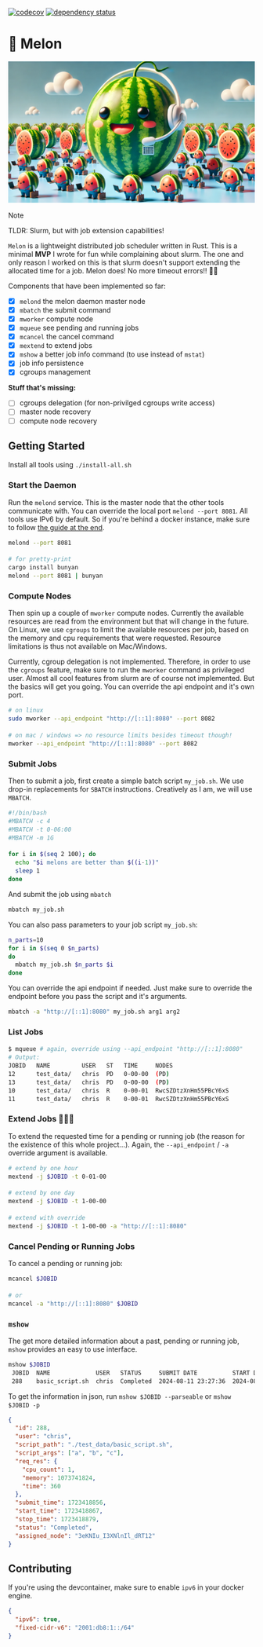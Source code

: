 [![codecov](https://codecov.io/github/protortyp/melon/graph/badge.svg?token=O0IPLF902F)](https://codecov.io/github/protortyp/melon)
[![dependency status](https://deps.rs/repo/github/protortyp/melon/status.svg)](https://deps.rs/repo/github/protortyp/melon)

# 🍉 Melon

![](./melon.webp)

> [!NOTE]
> TLDR: Slurm, but with job extension capabilities!

`Melon` is a lightweight distributed job scheduler written in Rust. This is a minimal **MVP** I wrote for fun while complaining about slurm. The one and only reason I worked on this is that slurm doesn't support extending the allocated time for a job. Melon does! No more timeout errors!! 🥳🥳

Components that have been implemented so far:

- [x] `melond` the melon daemon master node
- [x] `mbatch` the submit command
- [x] `mworker` compute node
- [x] `mqueue` see pending and running jobs
- [x] `mcancel` the cancel command
- [x] `mextend` to extend jobs
- [x] `mshow` a better job info command (to use instead of `mstat`)
- [x] job info persistence
- [x] cgroups management

**Stuff that's missing:**

- [ ] cgroups delegation (for non-privilged cgroups write access)
- [ ] master node recovery
- [ ] compute node recovery

## Getting Started

Install all tools using `./install-all.sh`

### Start the Daemon

Run the `melond` service. This is the master node that the other tools communicate with. You can override the local port `melond --port 8081`. All tools use IPv6 by default. So if you're behind a docker instance, make sure to follow [the guide at the end](#contributing).

```bash
melond --port 8081

# for pretty-print
cargo install bunyan
melond --port 8081 | bunyan
```

### Compute Nodes

Then spin up a couple of `mworker` compute nodes. Currently the available resources are read from the environment but that will change in the future. On Linux, we use `cgroups` to limit the available resources per job, based on the memory and cpu requirements that were requested. Resource limitations is thus not available on Mac/Windows.

Currently, cgroup delegation is not implemented. Therefore, in order to use the `cgroups` feature, make sure to run the `mworker` command as privileged user. Almost all cool features from slurm are of course not implemented. But the basics will get you going. You can override the api endpoint and it's own port.

```bash
# on linux
sudo mworker --api_endpoint "http://[::1]:8080" --port 8082

# on mac / windows => no resource limits besides timeout though!
mworker --api_endpoint "http://[::1]:8080" --port 8082
```

### Submit Jobs

Then to submit a job, first create a simple batch script `my_job.sh`. We use drop-in replacements for `SBATCH` instructions. Creatively as I am, we will use `MBATCH`.

```bash
#!/bin/bash
#MBATCH -c 4
#MBATCH -t 0-06:00
#MBATCH -m 1G

for i in $(seq 2 100); do
  echo "$i melons are better than $((i-1))"
  sleep 1
done
```

And submit the job using `mbatch`

```bash
mbatch my_job.sh
```

You can also pass parameters to your job script `my_job.sh`:

```bash
n_parts=10
for i in $(seq 0 $n_parts)
do
  mbatch my_job.sh $n_parts $i
done
```

You can override the api endpoint if needed. Just make sure to override the endpoint before you pass the script and it's arguments.

```bash
mbatch -a "http://[::1]:8080" my_job.sh arg1 arg2
```

### List Jobs

```bash
$ mqueue # again, override using --api_endpoint "http://[::1]:8080"
# Output:
JOBID   NAME         USER   ST   TIME     NODES
12      test_data/   chris  PD   0-00-00  (PD)
13      test_data/   chris  PD   0-00-00  (PD)
10      test_data/   chris  R    0-00-01  RwcSZDtzXnHm55PBcY6xS
11      test_data/   chris  R    0-00-01  RwcSZDtzXnHm55PBcY6xS
```

### Extend Jobs 🥳🥳🥳

To extend the requested time for a pending or running job (the reason for the existence of this whole project...). Again, the `--api_endpoint` / `-a` override argument is available.

```bash
# extend by one hour
mextend -j $JOBID -t 0-01-00

# extend by one day
mextend -j $JOBID -t 1-00-00

# extend with override
mextend -j $JOBID -t 1-00-00 -a "http://[::1]:8080"
```

### Cancel Pending or Running Jobs

To cancel a pending or running job:

```bash
mcancel $JOBID

# or
mcancel -a "http://[::1]:8080" $JOBID
```

### `mshow`

The get more detailed information about a past, pending or running job, `mshow` provides an easy to use interface.

```bash
mshow $JOBID
 JOBID  NAME             USER   STATUS     SUBMIT DATE          START DATE           STOP DATE            NODES
 288    basic_script.sh  chris  Completed  2024-08-11 23:27:36  2024-08-11 23:27:47  2024-08-11 23:27:59  3eKNIu_I3XNlnIl_dRT12
```

To get the information in json, run `mshow $JOBID --parseable` or `mshow $JOBID -p`

```json
{
  "id": 288,
  "user": "chris",
  "script_path": "./test_data/basic_script.sh",
  "script_args": ["a", "b", "c"],
  "req_res": {
    "cpu_count": 1,
    "memory": 1073741824,
    "time": 360
  },
  "submit_time": 1723418856,
  "start_time": 1723418867,
  "stop_time": 1723418879,
  "status": "Completed",
  "assigned_node": "3eKNIu_I3XNlnIl_dRT12"
}
```

## Contributing

If you're using the devcontainer, make sure to enable `ipv6` in your docker engine.

```json
{
  "ipv6": true,
  "fixed-cidr-v6": "2001:db8:1::/64"
}
```
